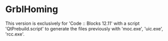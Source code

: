 GrblHoming
==========
This version is exclusively for 'Code :: Blocks 12.11' with a script 'QtPrebuild.script' 
to generate the files previously with 'moc.exe', 'uic.exe', 'rcc.exe'.
